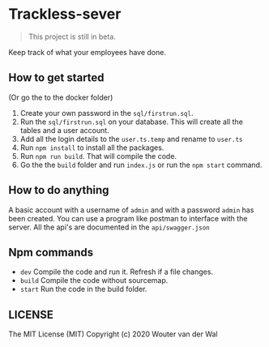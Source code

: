 # Trackless-sever

> This project is still in beta.

Keep track of what your employees have done.

## How to get started

(Or go the to the docker folder)

 1. Create your own password in the `sql/firstrun.sql`.
 2. Run the `sql/firstrun.sql` on your database. This will create all the tables and a user account.
 3. Add all the login details to the `user.ts.temp` and rename to `user.ts` 
 4. Run `npm install` to install all the packages.
 5. Run `npm run build`. That will compile the code.
 6. Go the the `build` folder and run `index.js` or run the `npm start` command.

## How to do anything

A basic account with a username of `admin` and with a password `admin` has been created.
You can use a program like postman to interface with the server.
All the api's are documented in the `api/swagger.json`

## Npm commands

 - `dev` Compile the code and run it. Refresh if a file changes.
 - `build` Compile the code without sourcemap.
 - `start` Run the code in the build folder.

## LICENSE

The MIT License (MIT)
Copyright (c) 2020 Wouter van der Wal
